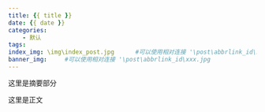 ```yaml
---
title: {{ title }}
date: {{ date }}
categories: 
    - 默认
tags: 
index_img: \img\index_post.jpg      #可以使用相对连接 '\post\abbrlink_id\xxx.jpg
banner_img:     #可以使用相对连接 '\post\abbrlink_id\xxx.jpg
---
```


这里是摘要部分

<!-- more -->

这里是正文



